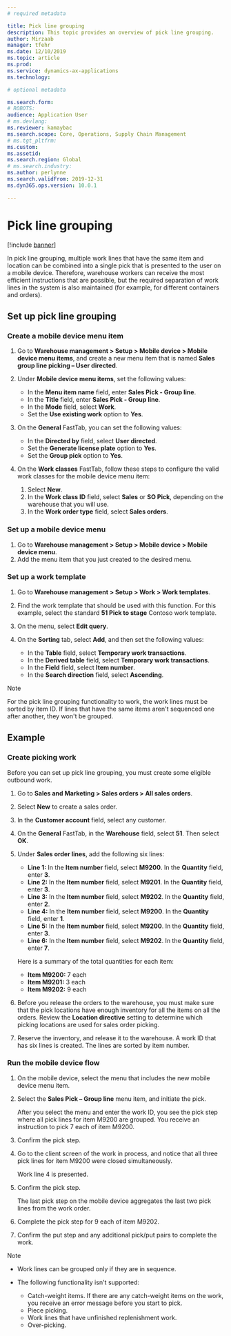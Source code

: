 ```yaml
---
# required metadata

title: Pick line grouping
description: This topic provides an overview of pick line grouping.
author: Mirzaab
manager: tfehr
ms.date: 12/10/2019
ms.topic: article
ms.prod: 
ms.service: dynamics-ax-applications
ms.technology: 

# optional metadata

ms.search.form: 
# ROBOTS: 
audience: Application User
# ms.devlang: 
ms.reviewer: kamaybac
ms.search.scope: Core, Operations, Supply Chain Management
# ms.tgt_pltfrm: 
ms.custom: 
ms.assetid: 
ms.search.region: Global
# ms.search.industry: 
ms.author: perlynne
ms.search.validFrom: 2019-12-31
ms.dyn365.ops.version: 10.0.1

---
```


# Pick line grouping

[!include [banner](../includes/banner.md)]

In pick line grouping, multiple work lines that have the same item and location can be combined into a single pick that is presented to the user on a mobile device. Therefore, warehouse workers can receive the most efficient instructions that are possible, but the required separation of work lines in the system is also maintained (for example, for different containers and orders).

## Set up pick line grouping

### Create a mobile device menu item

1. Go to **Warehouse management \> Setup \> Mobile device \> Mobile device menu items**, and create a new menu item that is named **Sales group line picking – User directed**.
2. Under **Mobile device menu items**, set the following values:

    - In the **Menu item name** field, enter **Sales Pick - Group line**.
    - In the **Title** field, enter **Sales Pick - Group line**.
    - In the **Mode** field, select **Work**.
    - Set the **Use existing work** option to **Yes**.

3. On the **General** FastTab, you can set the following values:

    - In the **Directed by** field, select **User directed**.
    - Set the **Generate license plate** option to **Yes**.
    - Set the **Group pick** option to **Yes**.

4. On the **Work classes** FastTab, follow these steps to configure the valid work classes for the mobile device menu item:

    1. Select **New**.
    2. In the **Work class ID** field, select **Sales** or **SO Pick**, depending on the warehouse that you will use.
    3. In the **Work order type** field, select **Sales orders**.

### Set up a mobile device menu

1. Go to **Warehouse management \> Setup \> Mobile device \> Mobile device menu**. 
1. Add the menu item that you just created to the desired menu.

### Set up a work template

1. Go to **Warehouse management \> Setup \> Work \> Work templates**.
1. Find the work template that should be used with this function. For this example, select the standard **51 Pick to stage** Contoso work template.
1. On the menu, select **Edit query**.
1. On the **Sorting** tab, select **Add**, and then set the following values:

    - In the **Table** field, select **Temporary work transactions**.
    - In the **Derived table** field, select **Temporary work transactions**.
    - In the **Field** field, select **Item number**.
    - In the **Search direction** field, select **Ascending**.

> [!NOTE]
> For the pick line grouping functionality to work, the work lines must be sorted by item ID. If lines that have the same items aren't sequenced one after another, they won't be grouped.

## Example

### Create picking work

Before you can set up pick line grouping, you must create some eligible outbound work.

1. Go to **Sales and Marketing \> Sales orders \> All sales orders**.
2. Select **New** to create a sales order. 
3. In the **Customer account** field, select any customer. 
4. On the **General** FastTab, in the **Warehouse** field, select **51**. Then select **OK**.
5. Under **Sales order lines**, add the following six lines:

    - **Line 1:** In the **Item number** field, select **M9200**. In the **Quantity** field, enter **3**.
    - **Line 2:** In the **Item number** field, select **M9201**. In the **Quantity** field, enter **3**. 
    - **Line 3:** In the **Item number** field, select **M9202**. In the **Quantity** field, enter **2**. 
    - **Line 4:** In the **Item number** field, select **M9200**. In the **Quantity** field, enter **1**. 
    - **Line 5:** In the **Item number** field, select **M9200**. In the **Quantity** field, enter **3**.
    - **Line 6:** In the **Item number** field, select **M9202**. In the **Quantity** field, enter **7**. 

    Here is a summary of the total quantities for each item:

    - **Item M9200:** 7 each
    - **Item M9201:** 3 each
    - **Item M9202:** 9 each

6. Before you release the orders to the warehouse, you must make sure that the pick locations have enough inventory for all the items on all the orders. Review the **Location directive** setting to determine which picking locations are used for sales order picking.
7. Reserve the inventory, and release it to the warehouse. A work ID that has six lines is created. The lines are sorted by item number.

### Run the mobile device flow

1. On the mobile device, select the menu that includes the new mobile device menu item.
1. Select the **Sales Pick – Group line** menu item, and initiate the pick.

    After you select the menu and enter the work ID, you see the pick step where all pick lines for item M9200 are grouped. You receive an instruction to pick 7 each of item M9200.

1. Confirm the pick step. 
1. Go to the client screen of the work in process, and notice that all three pick lines for item M9200 were closed simultaneously.

    Work line 4 is presented.

1. Confirm the pick step.

    The last pick step on the mobile device aggregates the last two pick lines from the work order.

1. Complete the pick step for 9 each of item M9202.
1. Confirm the put step and any additional pick/put pairs to complete the work.

> [!NOTE]
> - Work lines can be grouped only if they are in sequence.
> - The following functionality isn't supported:
>
>    - Catch-weight items. If there are any catch-weight items on the work, you receive an error message before you start to pick.
>    - Piece picking.
>    - Work lines that have unfinished replenishment work.
>    - Over-picking.
